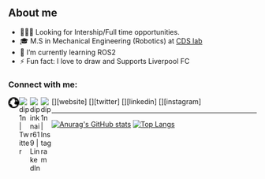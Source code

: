 ## About me

- 🧑🏽‍💻 Looking for Intership/Full time opportunities.
- 🎓 M.S in Mechanical Engineering (Robotics) at [CDS lab](https://wwe.ceas.uc.edu/research/centers-labs/cooperative-distributed-systems-lab.html)
- 🌱 I’m currently learning ROS2
- ⚡ Fun fact: I love to draw and Supports Liverpool FC

### Connect with me:

[<img align="left" alt="dipinknair.github.io" width="22px" src="https://raw.githubusercontent.com/iconic/open-iconic/master/svg/globe.svg" />][website]
[<img align="left" alt="dip1n | Twitter" width="22px" src="https://cdn.jsdelivr.net/npm/simple-icons@v3/icons/twitter.svg" />][twitter]
[<img align="left" alt="dipinknair619 | LinkedIn" width="22px" src="https://cdn.jsdelivr.net/npm/simple-icons@v3/icons/linkedin.svg" />][linkedin]
[<img align="left" alt="dip1n | Instagram" width="22px" src="https://cdn.jsdelivr.net/npm/simple-icons@v3/icons/instagram.svg" />][instagram]
<br />


---
[![Anurag's GitHub stats](https://github-readme-stats.vercel.app/api?username=dipinknair)](https://github.com/anuraghazra/github-readme-stats)
[![Top Langs](https://github-readme-stats.vercel.app/api/top-langs/?username=dipinknair&layout=compact)](https://github.com/anuraghazra/github-readme-stats)
